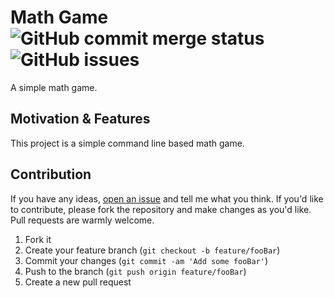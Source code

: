 # Math Game   ![GitHub commit merge status](https://img.shields.io/github/commit-status/CodeDreamer06/CodingTracker/main/140c0a47b9ef55afe7952d8e11e8cd1f074b792f)&nbsp;  ![GitHub issues](https://img.shields.io/github/issues/CodeDreamer06/MathGame)
A simple math game.
## Motivation & Features
This project is a simple command line based math game.

## Contribution
If you have any ideas,   [open an issue](https://github.com/CodeDreamer06/ExerciseTracker/issues/new)  and tell me what you think. If you'd like to contribute, please fork the repository and make changes as you'd like. Pull requests are warmly welcome.
1. Fork it
2. Create your feature branch (`git checkout -b feature/fooBar`)
3. Commit your changes (`git commit -am 'Add some fooBar'`)
4. Push to the branch (`git push origin feature/fooBar`)
5. Create a new pull request